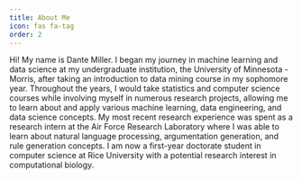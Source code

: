 ```yaml
---
title: About Me
icon: fas fa-tag
order: 2
---
```


<style>
.form-control, .fas.fa-search.fa-fw, .align-items-center{
    visibility:hidden;
    display:none;
}
</style>

Hi! My name is Dante Miller. I began my journey in machine learning and data science at my undergraduate institution, the University of Minnesota - Morris, after taking an introduction to data mining course in my sophomore year. Throughout the years, I would take statistics and computer science courses while involving myself in numerous research projects, allowing me to learn about and apply various machine learning, data engineering, and data science concepts. My most recent research experience was spent as a research intern at the Air Force Research Laboratory where I was able to learn about natural language processing, argumentation generation, and rule generation concepts. I am now a first-year doctorate student in computer science at Rice University with a potential research interest in computational biology.



